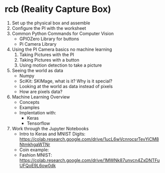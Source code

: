 # rcb (Reality Capture Box)

1. Set up the physical box and assemble
2. Configure the PI with the worksheet
3. Common Python Commands for Computer Vision
    * GPIOZero Library for buttons 
    * Pi Camera Library
4. Using the PI Camera basics no machine learning
    1. Taking Pictures with the PI
    2. Taking Pictures with a button
    3. Using motion detection to take a picture
5. Seeing the world as data
    * Numpy
    * SciKit: SKIMage, what is it? Why is it special?
    * Looking at the world as data instead of pixels
    * How are pixels data?
6. Machine Learning Overview
   * Concepts
   * Examples
   * Implentation with:
     * Keras
     * Tensorflow
7. Work through the Jupyter Notebooks
    * Intro to Keras and MNIST Digits: https://colab.research.google.com/drive/1ucL6wVcnrocsrTevYiCM8NtmkhgaWTNr
    * Coin example:
    * Fashion MNIST: https://colab.research.google.com/drive/1MWNk87unvcn4ZxDNTFuUFQoE9L6ow0dk
 
